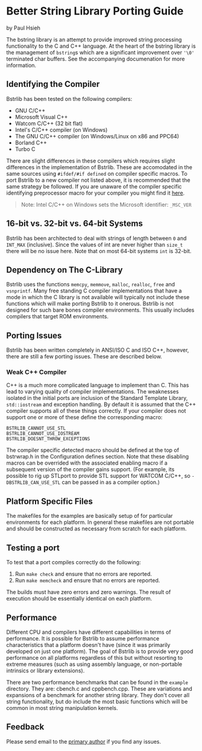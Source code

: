 Better String Library Porting Guide
===================================

by Paul Hsieh

The bstring library is an attempt to provide improved string processing
functionality to the C and C++ language. At the heart of the bstring library
is the management of `bstring`s which are a significant improvement over
`'\0'` terminated char buffers. See the accompanying documenation for more
information.

Identifying the Compiler
------------------------

Bstrlib has been tested on the following compilers:

* GNU C/C++
* Microsoft Visual C++
* Watcom C/C++ (32 bit flat)
* Intel's C/C++ compiler (on Windows)
* The GNU C/C++ compiler (on Windows/Linux on x86 and PPC64)
* Borland C++
* Turbo C

There are slight differences in these compilers which requires slight
differences in the implementation of Bstrlib. These are accomodated in the
same sources using `#ifdef/#if defined` on compiler specific macros. To
port Bstrlib to a new compiler not listed above, it is recommended that the
same strategy be followed. If you are unaware of the compiler specific
identifying preprocessor macro for your compiler you might find it
[here](http://predef.sourceforge.net/precomp.html).

> Note: Intel C/C++ on Windows sets the Microsoft identifier: `_MSC_VER`

16-bit vs. 32-bit vs. 64-bit Systems
------------------------------------

Bstrlib has been architected to deal with strings of length between `0` and
`INT_MAX` (inclusive). Since the values of int are never higher than `size_t`
there will be no issue here. Note that on most 64-bit systems `int` is 32-bit.

Dependency on The C-Library
---------------------------

Bstrlib uses the functions `memcpy`, `memmove`, `malloc`, `realloc`, `free`
and `vsnprintf`. Many free standing C compiler implementations that have a
mode in which the C library is not available will typically not include these
functions which will make porting Bstrlib to it onerous. Bstrlib is not
designed for such bare bones compiler environments. This usually includes
compilers that target ROM environments.

Porting Issues
--------------

Bstrlib has been written completely in ANSI/ISO C and ISO C++, however, there
are still a few porting issues. These are described below.

### Weak C++ Compiler

C++ is a much more complicated language to implement than C. This has lead
to varying quality of compiler implementations. The weaknesses isolated in
the initial ports are inclusion of the Standard Template Library,
`std::iostream` and exception handling. By default it is assumed that the C++
compiler supports all of these things correctly. If your compiler does not
support one or more of these define the corresponding macro:

    BSTRLIB_CANNOT_USE_STL
    BSTRLIB_CANNOT_USE_IOSTREAM
    BSTRLIB_DOESNT_THROW_EXCEPTIONS

The compiler specific detected macro should be defined at the top of
bstrwrap.h in the Configuration defines section. Note that these disabling
macros can be overrided with the associated enabling macro if a subsequent
version of the compiler gains support. (For example, its possible to rig
up STLport to provide STL support for WATCOM C/C++, so `-DBSTRLIB_CAN_USE_STL`
can be passed in as a compiler option.)

Platform Specific Files
-----------------------

The makefiles for the examples are basically setup of for particular
environments for each platform. In general these makefiles are not portable
and should be constructed as necessary from scratch for each platform.

Testing a port
--------------

To test that a port compiles correctly do the following:

1. Run `make check` and ensure that no errors are reported.
2. Run `make memcheck` and ensure that no errors are reported.

The builds must have zero errors and zero warnings. The result of execution
should be essentially identical on each platform.

Performance
-----------

Different CPU and compilers have different capabilities in terms of
performance. It is possible for Bstrlib to assume performance characteristics
that a platform doesn't have (since it was primarily developed on just one
platform). The goal of Bstrlib is to provide very good performance on all
platforms regardless of this but without resorting to extreme measures (such
as using assembly language, or non-portable intrinsics or library extensions).

There are two performance benchmarks that can be found in the `example`
directory. They are: cbench.c and cppbench.cpp. These are variations and
expansions of a benchmark for another string library. They don't cover all
string functionality, but do include the most basic functions which will be
common in most string manipulation kernels.

Feedback
--------

Please send email to the [primary author](websnarf@users.sourceforge.net) if
you find any issues.

